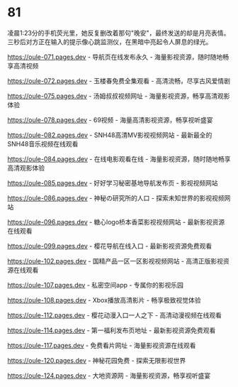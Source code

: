 # 81
凌晨1:23分的手机荧光里，她反复删改着那句"晚安"，最终发送的却是月亮表情。三秒后对方正在输入的提示像心跳监测仪，在黑暗中亮起令人屏息的绿光。

https://oule-071.pages.dev - 导航页在线发布永久 - 海量影视资源，随时随地畅享高清视频

https://oule-072.pages.dev - 玉楼春免费全集观看 - 高清流畅，尽享古风爱情剧

https://oule-075.pages.dev - 汤姆叔叔视频网址 - 海量影视资源，畅享高清观影体验

https://oule-078.pages.dev - 69视频 - 海量高清影视资源，畅享视听盛宴

https://oule-082.pages.dev - SNH48高清MV影视视频网站 - 最新最全的SNH48音乐视频在线观看

https://oule-084.pages.dev - 在线电影观看在线 - 海量影视资源，随时随地畅享高清观影体验

https://oule-085.pages.dev - 好好学习秘密基地导航发布页 - 影视视频网站

https://oule-086.pages.dev - 神秘の研究所的人口 - 探索未知世界的影视视频网站

https://oule-096.pages.dev - 糖心logo桥本香菜影视视频网站 - 最新影视资源在线观看

https://oule-099.pages.dev - 樱花导航在线入口 - 最新影视资源免费观看

https://oule-102.pages.dev - 国精产品一区一区影视视频网站 - 高清正版影视资源在线观看

https://oule-107.pages.dev - 私密空间app - 专属你的影视乐园

https://oule-108.pages.dev - Xbox播放高清影片 - 畅享极致视觉体验

https://oule-112.pages.dev - 樱花动漫入口一人之下 - 高清动漫视频在线观看

https://oule-114.pages.dev - 第一福利发布页地址 - 最新影视资源免费观看

https://oule-117.pages.dev - 免费看片网址 - 海量影视资源在线观看

https://oule-120.pages.dev - 神秘花园免费 - 探索无限影视世界

https://oule-124.pages.dev - 大地资源网 - 海量影视资源，畅享视听盛宴
